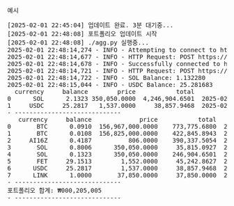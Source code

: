 예시
<pre>
[2025-02-01 22:45:04] 업데이트 완료. 3분 대기중...
[2025-02-01 22:48:08] 포트폴리오 업데이트 시작
[2025-02-01 22:48:08] ./agg.py 실행중...
2025-02-01 22:48:14,274 - INFO - Attempting to connect to https://api.mainnet-beta.solana.com
2025-02-01 22:48:14,677 - INFO - HTTP Request: POST https://api.mainnet-beta.solana.com "HTTP/1.1 200 OK"
2025-02-01 22:48:14,678 - INFO - Successfully connected to https://api.mainnet-beta.solana.com
2025-02-01 22:48:14,721 - INFO - HTTP Request: POST https://api.mainnet-beta.solana.com "HTTP/1.1 200 OK"
2025-02-01 22:48:14,722 - INFO - SOL Balance: 1.132280
2025-02-01 22:48:15,044 - INFO - USDC Balance: 25.281683
  currency     balance        price           total                 date
0      SOL      2.1323 350,050.0000  4,246,904.6501  2025-02-01 22:48:15
1     USDC     25.2817   1,537.0000     38,857.9468  2025-02-01 22:48:15
- -----------------------------
   currency     balance             price           total                 date exchange
0       BTC      0.0910  156,967,000.0000    773,775.6800  2025-02-01 22:48:15   Korbit
1       BTC      0.0108  156,825,000.0000    422,845.8943  2025-02-01 22:48:15    Upbit
2     AI16Z      0.4187          806.0000    390,337.5054  2025-02-01 22:48:15  Phantom
3       SOL      0.8006      350,050.0000     35,815.0927  2025-02-01 22:48:15    Upbit
4       SOL      0.1323      350,050.0000    246,904.6501  2025-02-01 22:48:15  Phantom
5       FET     29.1513        1,552.0000     45,242.8627  2025-02-01 22:48:15  Bithumb
6      USDC     25.2817        1,537.0000     38,857.9468  2025-02-01 22:48:15  Phantom
7      LINK      1.0000       37,850.0000     37,850.0000  2025-02-01 22:48:15    Upbit
- -----------------------------
포트폴리오 합계: ₩000,205,005
- -----------------------------
</pre>

